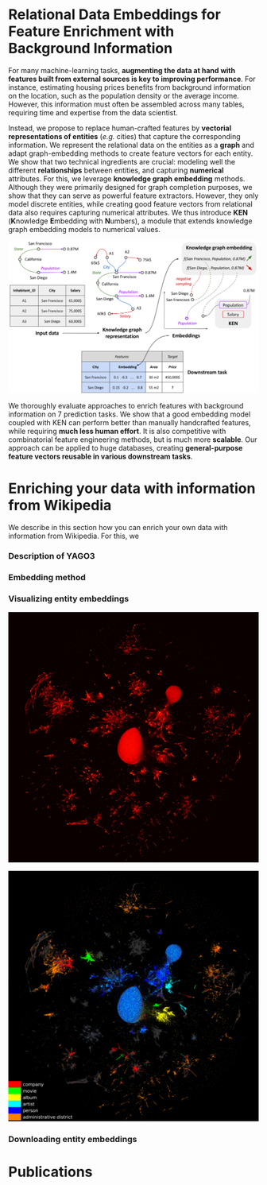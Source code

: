 
# Relational Data Embeddings for Feature Enrichment with Background Information

For many machine-learning tasks, **augmenting the data at hand with features built from external sources is key to improving performance**. For instance, estimating housing prices benefits from background information on the location, such as the population density or the average income. However, this information must often be assembled across many tables, requiring time and expertise from the data scientist.

Instead, we propose to replace human-crafted features by **vectorial representations of entities** (*e.g.* cities) that capture the corresponding information. We represent the relational data on the entities as a **graph** and adapt
graph-embedding methods to create feature vectors for each entity. We show that two technical ingredients are crucial: modeling well the different **relationships** between entities, and capturing **numerical** attributes. For this, we leverage **knowledge graph embedding** methods. Although they were primarily designed for graph completion purposes, we show that they can serve as powerful feature extractors. However, they only model discrete entities, while creating good feature vectors from relational data also requires capturing numerical attributes. We thus introduce **KEN** (**K**nowledge **E**mbedding with **N**umbers), a module that extends knowledge graph embedding models to numerical values.

![embedding_pipeline](/assets/figures/embedding_pipeline.png)

We thoroughly evaluate approaches to enrich features with background information on 7 prediction tasks. We show that a good embedding model coupled with KEN can perform better than manually handcrafted features, while requiring **much less human effort**. It is also competitive with combinatorial feature engineering methods, but is much more **scalable**. Our approach can be applied to huge databases, creating **general-purpose feature vectors reusable in various downstream tasks**.

# Enriching your data with information from Wikipedia

We describe in this section how you can enrich your own data with information from Wikipedia. For this, we 
### Description of YAGO3

### Embedding method

### Visualizing entity embeddings

![entity_density](/assets/figures/entity_density.png "2D visualization of entity embeddings learned from YAGO3 (brighter zones correspond to higher entity densities)")

![entity_types](/assets/figures/entity_types.png)

### Downloading entity embeddings

# Publications

